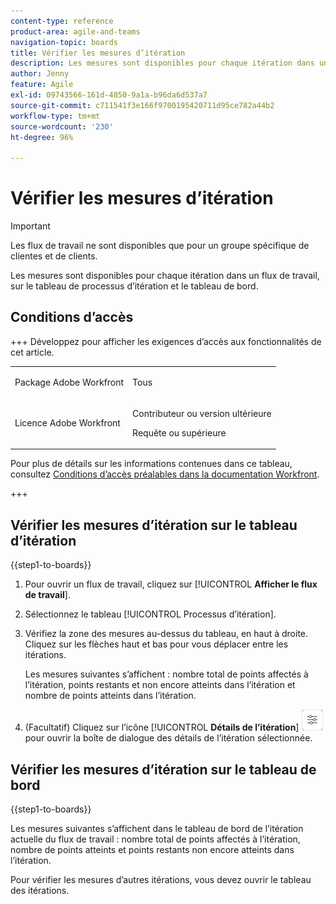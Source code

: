 ```yaml
---
content-type: reference
product-area: agile-and-teams
navigation-topic: boards
title: Vérifier les mesures d’itération
description: Les mesures sont disponibles pour chaque itération dans un flux de travail, sur la carte du processus d’itération.
author: Jenny
feature: Agile
exl-id: 09743566-161d-4850-9a1a-b96da6d537a7
source-git-commit: c711541f3e166f9700195420711d95ce782a44b2
workflow-type: tm+mt
source-wordcount: '230'
ht-degree: 96%

---
```


# Vérifier les mesures d’itération

>[!IMPORTANT]
>
>Les flux de travail ne sont disponibles que pour un groupe spécifique de clientes et de clients.

Les mesures sont disponibles pour chaque itération dans un flux de travail, sur le tableau de processus d’itération et le tableau de bord.

## Conditions d’accès

+++ Développez pour afficher les exigences d’accès aux fonctionnalités de cet article.

<table style="table-layout:auto"> 
 <col> 
 <col> 
 <tbody> 
  <tr> 
   <td role="rowheader">Package Adobe Workfront</td> 
   <td> <p>Tous</p> </td> 
  </tr> 
  <tr> 
   <td role="rowheader">Licence Adobe Workfront</td> 
   <td> 
   <p>Contributeur ou version ultérieure</p> 
   <p>Requête ou supérieure</p>
   </td> 
  </tr> 
 </tbody> 
</table>

Pour plus de détails sur les informations contenues dans ce tableau, consultez [Conditions d’accès préalables dans la documentation Workfront](/help/quicksilver/administration-and-setup/add-users/access-levels-and-object-permissions/access-level-requirements-in-documentation.md).

+++

## Vérifier les mesures d’itération sur le tableau d’itération

{{step1-to-boards}}

1. Pour ouvrir un flux de travail, cliquez sur [!UICONTROL **Afficher le flux de travail**].
1. Sélectionnez le tableau [!UICONTROL Processus d’itération].
1. Vérifiez la zone des mesures au-dessus du tableau, en haut à droite. Cliquez sur les flèches haut et bas pour vous déplacer entre les itérations.

   Les mesures suivantes s’affichent : nombre total de points affectés à l’itération, points restants et non encore atteints dans l’itération et nombre de points atteints dans l’itération.

1. (Facultatif) Cliquez sur l’icône [!UICONTROL **Détails de l’itération**] ![Détails de l’itération](assets/iteration-details-button.png) pour ouvrir la boîte de dialogue des détails de l’itération sélectionnée.

## Vérifier les mesures d’itération sur le tableau de bord

{{step1-to-boards}}

Les mesures suivantes s’affichent dans le tableau de bord de l’itération actuelle du flux de travail : nombre total de points affectés à l’itération, nombre de points atteints et points restants non encore atteints dans l’itération.

Pour vérifier les mesures d’autres itérations, vous devez ouvrir le tableau des itérations.
